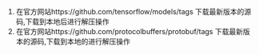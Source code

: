 
1. 在官方网站https://github.com/tensorflow/models/tags 下载最新版本的源码,下载到本地后进行解压操作
2. 在官方网站https://github.com/protocolbuffers/protobuf/tags 下载最新版本的源码,下载到本地的进行解压操作
